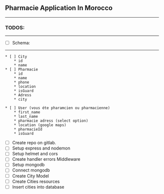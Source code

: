 ## Pharmacie Application In Morocco
----

### TODOS:
----

* [ ] Schema:
----
    * [ ] City
        * id
        * name
    * [ ] Pharmacie
        * id
        * name
        * phone
        * location
        * isGuard
        * Adress
        * city
    
    * [ ] User (vous éte pharamcien ou pharmacienne)
        * first_name
        * last_name
        * pharmacie adress (select option)
        * location (google maps)
        * pharmacieId
        * isGuard
    
* [ ] Create repo on gitlab.
* [ ] Setup express and nodemon
* [ ] Setup helmet and cors
* [ ] Create handler errors Middleware
* [ ] Setup mongodb
* [ ] Connect mongodb
* [ ] Create City Model
* [ ] Create Cities resources
* [ ] Insert cities into database